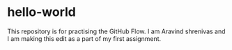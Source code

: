 # hello-world
This repository is for practising the GitHub Flow.
I am Aravind shrenivas and I am making this edit as a part of my first assignment.
